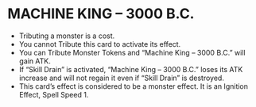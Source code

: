 
# MACHINE KING – 3000 B.C.

*   Tributing a monster is a cost.
*   You cannot Tribute this card to activate its effect.
*   You can Tribute Monster Tokens and “Machine King – 3000 B.C.” will gain ATK.
*   If “Skill Drain” is activated, “Machine King – 3000 B.C.” loses its ATK increase and will not regain it even if “Skill Drain” is destroyed.
*   This card’s effect is considered to be a monster effect. It is an Ignition Effect, Spell Speed 1.

  